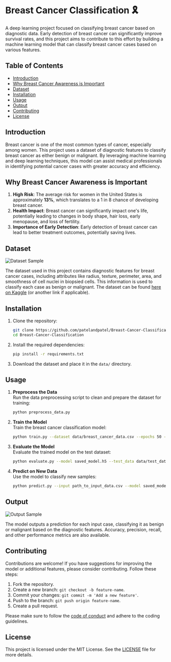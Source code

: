 # Breast Cancer Classification 🎗️

A deep learning project focused on classifying breast cancer based on diagnostic data. Early detection of breast cancer can significantly improve survival rates, and this project aims to contribute to this effort by building a machine learning model that can classify breast cancer cases based on various features.

## Table of Contents

- [Introduction](#introduction)
- [Why Breast Cancer Awareness is Important](#why-breast-cancer-awareness-is-important)
- [Dataset](#dataset)
- [Installation](#installation)
- [Usage](#usage)
- [Output](#output)
- [Contributing](#contributing)
- [License](#license)

## Introduction

Breast cancer is one of the most common types of cancer, especially among women. This project uses a dataset of diagnostic features to classify breast cancer as either benign or malignant. By leveraging machine learning and deep learning techniques, this model can assist medical professionals in identifying potential cancer cases with greater accuracy and efficiency.

## Why Breast Cancer Awareness is Important

1. **High Risk**: The average risk for women in the United States is approximately **13%**, which translates to a 1 in 8 chance of developing breast cancer.
2. **Health Impact**: Breast cancer can significantly impact one's life, potentially leading to changes in body shape, hair loss, early menopause, and loss of fertility.
3. **Importance of Early Detection**: Early detection of breast cancer can lead to better treatment outcomes, potentially saving lives.

## Dataset

![Dataset Sample](https://github.com/patelandpatel/Breast-Cancer-Classification/assets/129002378/8c840ccd-dc54-4814-ba0e-b31424cb325a)

The dataset used in this project contains diagnostic features for breast cancer cases, including attributes like radius, texture, perimeter, area, and smoothness of cell nuclei in biopsied cells. This information is used to classify each case as benign or malignant. The dataset can be found [here on Kaggle](https://www.kaggle.com/datasets/uciml/breast-cancer-wisconsin-data) (or another link if applicable).

## Installation

1. Clone the repository:
   ```bash
   git clone https://github.com/patelandpatel/Breast-Cancer-Classification.git
   cd Breast-Cancer-Classification
   ```

2. Install the required dependencies:
   ```bash
   pip install -r requirements.txt
   ```

3. Download the dataset and place it in the `data/` directory.

## Usage

1. **Preprocess the Data**  
   Run the data preprocessing script to clean and prepare the dataset for training:
   ```bash
   python preprocess_data.py
   ```

2. **Train the Model**  
   Train the breast cancer classification model:
   ```bash
   python train.py --dataset data/breast_cancer_data.csv --epochs 50 --batch_size 32
   ```

3. **Evaluate the Model**  
   Evaluate the trained model on the test dataset:
   ```bash
   python evaluate.py --model saved_model.h5 --test_data data/test_data.csv
   ```

4. **Predict on New Data**  
   Use the model to classify new samples:
   ```bash
   python predict.py --input path_to_input_data.csv --model saved_model.h5
   ```

## Output

![Output Sample](https://github.com/patelandpatel/Breast-Cancer-Classification/assets/129002378/1e454df1-4eff-4d10-ad7f-58dde1f55609)

The model outputs a prediction for each input case, classifying it as benign or malignant based on the diagnostic features. Accuracy, precision, recall, and other performance metrics are also available.

## Contributing

Contributions are welcome! If you have suggestions for improving the model or additional features, please consider contributing. Follow these steps:

1. Fork the repository.
2. Create a new branch: `git checkout -b feature-name`.
3. Commit your changes: `git commit -m 'Add a new feature'`.
4. Push to the branch: `git push origin feature-name`.
5. Create a pull request.

Please make sure to follow the [code of conduct](CODE_OF_CONDUCT.md) and adhere to the coding guidelines.

## License

This project is licensed under the MIT License. See the [LICENSE](LICENSE) file for more details.
